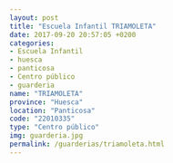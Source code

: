 ```yaml
---
layout: post
title: "Escuela Infantil TRIAMOLETA"
date: 2017-09-20 20:57:05 +0200
categories:
- Escuela Infantil
- huesca
- panticosa
- Centro público
- guarderia
name: "TRIAMOLETA"
province: "Huesca"
location: "Panticosa"
code: "22010335"
type: "Centro público"
img: guarderia.jpg
permalink: /guarderias/triamoleta.html
---
```

